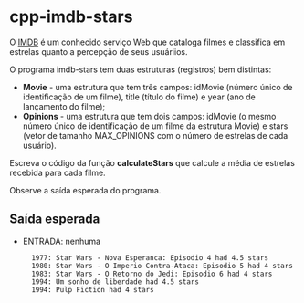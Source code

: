 # cpp-imdb-stars

O [IMDB](https://www.imdb.com/) é um conhecido serviço Web que cataloga filmes e classifica em estrelas quanto a percepção de seus usuáriios.

O programa imdb-stars tem duas estruturas (registros) bem distintas:
* **Movie** - uma estrutura que tem três campos: idMovie (número único de identificação de um filme), title (título do filme) e year (ano de lançamento do filme);
* **Opinions** - uma estrutura que tem dois campos: idMovie (o mesmo número único de identificação de um filme da estrutura Movie) e stars (vetor de tamanho MAX_OPINIONS com o número de estrelas de cada usuário).

Escreva o código da função **calculateStars** que calcule a média de estrelas recebida para cada filme.

Observe a saída esperada do programa.

## Saída esperada

- ENTRADA: nenhuma

        1977: Star Wars - Nova Esperanca: Episodio 4 had 4.5 stars
        1980: Star Wars - O Imperio Contra-Ataca: Episodio 5 had 4 stars
        1983: Star Wars - O Retorno do Jedi: Episodio 6 had 4 stars
        1994: Um sonho de liberdade had 4.5 stars
        1994: Pulp Fiction had 4 stars
